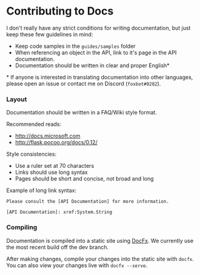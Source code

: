 # Contributing to Docs

I don't really have any strict conditions for writing documentation, 
but just keep these few guidelines in mind:

* Keep code samples in the `guides/samples` folder
* When referencing an object in the API, link to it's page in the 
API documentation.
* Documentation should be written in clear and proper English*

\* If anyone is interested in translating documentation into other 
languages, please open an issue or contact me on 
Discord (`foxbot#0282`).

### Layout

Documentation should be written in a FAQ/Wiki style format.

Recommended reads:

* http://docs.microsoft.com
* http://flask.pocoo.org/docs/0.12/

Style consistencies:

* Use a ruler set at 70 characters
* Links should use long syntax
* Pages should be short and concise, not broad and long

Example of long link syntax:

```
Please consult the [API Documentation] for more information.

[API Documentation]: xref:System.String
```

### Compiling

Documentation is compiled into a static site using [DocFx]. 
We currently use the most recent build off the dev branch.

After making changes, compile your changes into the static site with 
`docfx`. You can also view your changes live with `docfx --serve`.

[DocFx]: https://dotnet.github.io/docfx/